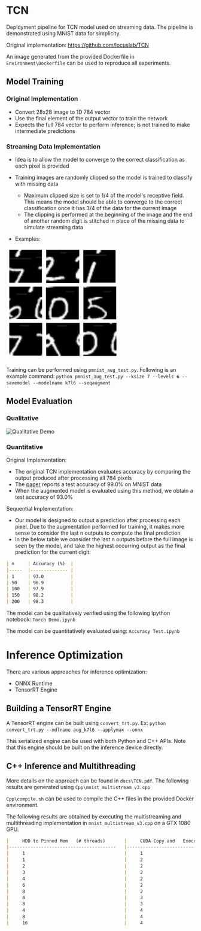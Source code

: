 # TCN 
Deployment pipeline for TCN model used on streaming data. The pipeline is demonstrated using MNIST data for simplicity.

Original implementation: https://github.com/locuslab/TCN

An image generated from the provided Dockerfile in `Environment\Dockerfile` can be used to reproduce all experiments.

## Model Training
### Original Implementation
-    Convert 28x28 image to 1D 784 vector
-   Use the final element of the output vector to train the network
-   Expects the full 784 vector to perform inference; is not trained to make intermediate predictions

### Streaming Data Implementation
-   Idea is to allow the model to converge to the correct classification as each pixel is provided
-   Training images are randomly clipped so the model is trained to classify with missing data

	-   Maximum clipped size is set to 1/4 of the model's receptive field. This means the model should be able to converge to the correct classification once it has 3/4 of the data for the current image
	-   The clipping is performed at the beginning of the image and the end of another random digit is stitched in  place of the missing data to simulate streaming data

-   Examples:

![Augmented Images](https://github.com/shivadb/TCN/blob/master/docs/augmented_train_samples.PNG)

Training can be performed using `pmnist_aug_test.py`. Following is an example command:
	`python pmnist_aug_test.py --ksize 7 --levels 6 --savemodel --modelname k7l6 --seqaugment`

## Model Evaluation
### Qualitative
![Qualitative Demo](https://github.com/shivadb/TCN/blob/master/docs/augmented_demo.gif)

### Quantitative
Original Implementation:

-   The original TCN implementation evaluates accuracy by comparing the output produced after processing all 784 pixels
-   The [paper](https://arxiv.org/abs/1803.01271) reports a test accuracy of 99.0% on MNIST data
-   When the augmented model is evaluated using this method, we obtain a test accuracy of 93.0%

Sequential Implementation:

-   Our model is designed to output a prediction after processing each pixel. Due to the augmentation performed for training, it makes more sense to consider the last n outputs to compute the final prediction
-   In the below table we consider the last n outputs before the full image is seen by the model, and take the highest occurring output as the final prediction for the current digit:

```markdown
| n   	| Accuracy (%) 	|
|-----	|--------------	|
| 1   	| 93.0         	|
| 50  	| 96.9         	|
| 100 	| 97.9         	|
| 150 	| 98.2         	|
| 200 	| 98.3         	|
```

The model can be qualitatively verified using the following Ipython notebook: `Torch Demo.ipynb`

The model can be quantitatively evaluated using: `Accuracy Test.ipynb`

# Inference Optimization

There are various approaches for inference optimization:
- ONNX Runtime
- TensorRT Engine

## Building a TensorRT Engine
A TensorRT engine can be built using `convert_trt.py`. 
Ex: `python convert_trt.py --mdlname aug_k7l6 --applymax --onnx`

This serialized engine can be used with both Python and C++ APIs. Note that this engine should be built on the inference device directly.

## C++ Inference and Multithreading
More details on the approach can be found in `docs\TCN.pdf`. The following results are generated using `Cpp\mnist_multistream_v3.cpp`

`Cpp\compile.sh` can be used to compile the C++ files in the provided Docker environment. 

The following results are obtained by executing the multistreaming and multithreading  implementation in `mnist_multistream_v3.cpp` on a GTX 1080 GPU.


```markdown
|     HDD to Pinned Mem   (# threads)    	|     CUDA Copy and   Execution (# threads)    	|     Avg Execution Time   (ms)    	|
|----------------------------------------	|----------------------------------------------	|----------------------------------	|
|     1                                  	|     1                                        	|     0.39                         	|
|     1                                  	|     2                                        	|     0.33                         	|
|     2                                  	|     2                                        	|     0.33                         	|
|     3                                  	|     2                                        	|     0.33                         	|
|     4                                  	|     2                                        	|     0.32                         	|
|     6                                  	|     2                                        	|     0.32                         	|
|     8                                  	|     2                                        	|     0.33                         	|
|     4                                  	|     3                                        	|     0.42                         	|
|     8                                  	|     3                                        	|     0.40                         	|
|     4                                  	|     4                                        	|     0.43                         	|
|     8                                  	|     4                                        	|     0.42                         	|
|     16                                 	|     4                                        	|     0.42                         	|
```

